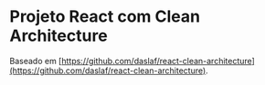 # Projeto React com Clean Architecture

Baseado em [https://github.com/daslaf/react-clean-architecture](https://github.com/daslaf/react-clean-architecture).
